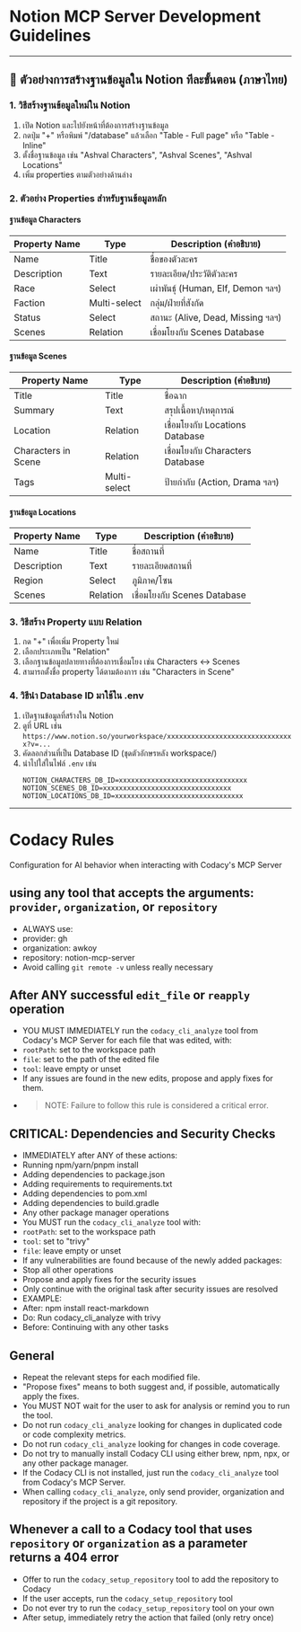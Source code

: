 # Notion MCP Server Development Guidelines
---

## 📝 ตัวอย่างการสร้างฐานข้อมูลใน Notion ทีละขั้นตอน (ภาษาไทย)

### 1. วิธีสร้างฐานข้อมูลใหม่ใน Notion

1. เปิด Notion และไปยังหน้าที่ต้องการสร้างฐานข้อมูล
2. กดปุ่ม "+" หรือพิมพ์ "/database" แล้วเลือก "Table - Full page" หรือ "Table - Inline"
3. ตั้งชื่อฐานข้อมูล เช่น "Ashval Characters", "Ashval Scenes", "Ashval Locations"
4. เพิ่ม properties ตามตัวอย่างด้านล่าง

### 2. ตัวอย่าง Properties สำหรับฐานข้อมูลหลัก

#### ฐานข้อมูล Characters
| Property Name         | Type         | Description (คำอธิบาย)           |
|----------------------|--------------|-----------------------------------|
| Name                 | Title        | ชื่อของตัวละคร                   |
| Description          | Text         | รายละเอียด/ประวัติตัวละคร        |
| Race                 | Select       | เผ่าพันธุ์ (Human, Elf, Demon ฯลฯ)|
| Faction              | Multi-select | กลุ่ม/ฝ่ายที่สังกัด               |
| Status               | Select       | สถานะ (Alive, Dead, Missing ฯลฯ) |
| Scenes               | Relation     | เชื่อมโยงกับ Scenes Database      |

#### ฐานข้อมูล Scenes
| Property Name         | Type         | Description (คำอธิบาย)           |
|----------------------|--------------|-----------------------------------|
| Title                | Title        | ชื่อฉาก                           |
| Summary              | Text         | สรุปเนื้อหา/เหตุการณ์            |
| Location             | Relation     | เชื่อมโยงกับ Locations Database   |
| Characters in Scene  | Relation     | เชื่อมโยงกับ Characters Database  |
| Tags                 | Multi-select | ป้ายกำกับ (Action, Drama ฯลฯ)    |

#### ฐานข้อมูล Locations
| Property Name         | Type         | Description (คำอธิบาย)           |
|----------------------|--------------|-----------------------------------|
| Name                 | Title        | ชื่อสถานที่                       |
| Description          | Text         | รายละเอียดสถานที่                 |
| Region               | Select       | ภูมิภาค/โซน                       |
| Scenes               | Relation     | เชื่อมโยงกับ Scenes Database      |

### 3. วิธีสร้าง Property แบบ Relation
1. กด "+" เพื่อเพิ่ม Property ใหม่
2. เลือกประเภทเป็น "Relation"
3. เลือกฐานข้อมูลปลายทางที่ต้องการเชื่อมโยง เช่น Characters ↔ Scenes
4. สามารถตั้งชื่อ property ได้ตามต้องการ เช่น "Characters in Scene"

### 4. วิธีนำ Database ID มาใช้ใน .env
1. เปิดฐานข้อมูลที่สร้างใน Notion
2. ดูที่ URL เช่น `https://www.notion.so/yourworkspace/xxxxxxxxxxxxxxxxxxxxxxxxxxxxxxxx?v=...`
3. คัดลอกส่วนที่เป็น Database ID (ชุดตัวอักษรหลัง workspace/)
4. นำไปใส่ในไฟล์ `.env` เช่น
   ```env
   NOTION_CHARACTERS_DB_ID=xxxxxxxxxxxxxxxxxxxxxxxxxxxxxxxx
   NOTION_SCENES_DB_ID=xxxxxxxxxxxxxxxxxxxxxxxxxxxxxxxx
   NOTION_LOCATIONS_DB_ID=xxxxxxxxxxxxxxxxxxxxxxxxxxxxxxxx
   ```

---
# Codacy Rules
Configuration for AI behavior when interacting with Codacy's MCP Server

## using any tool that accepts the arguments: `provider`, `organization`, or `repository`
- ALWAYS use:
 - provider: gh
 - organization: awkoy
 - repository: notion-mcp-server
- Avoid calling `git remote -v` unless really necessary

## After ANY successful `edit_file` or `reapply` operation
- YOU MUST IMMEDIATELY run the `codacy_cli_analyze` tool from Codacy's MCP Server for each file that was edited, with:
 - `rootPath`: set to the workspace path
 - `file`: set to the path of the edited file
 - `tool`: leave empty or unset
- If any issues are found in the new edits, propose and apply fixes for them.
- > NOTE: Failure to follow this rule is considered a critical error.

## CRITICAL: Dependencies and Security Checks
- IMMEDIATELY after ANY of these actions:
 - Running npm/yarn/pnpm install
 - Adding dependencies to package.json
 - Adding requirements to requirements.txt
 - Adding dependencies to pom.xml
 - Adding dependencies to build.gradle
 - Any other package manager operations
- You MUST run the `codacy_cli_analyze` tool with:
 - `rootPath`: set to the workspace path
 - `tool`: set to "trivy"
 - `file`: leave empty or unset
- If any vulnerabilities are found because of the newly added packages:
 - Stop all other operations
 - Propose and apply fixes for the security issues
 - Only continue with the original task after security issues are resolved
- EXAMPLE:
 - After: npm install react-markdown
 - Do: Run codacy_cli_analyze with trivy
 - Before: Continuing with any other tasks

## General
- Repeat the relevant steps for each modified file.
- "Propose fixes" means to both suggest and, if possible, automatically apply the fixes.
- You MUST NOT wait for the user to ask for analysis or remind you to run the tool.
- Do not run `codacy_cli_analyze` looking for changes in duplicated code or code complexity metrics.
- Do not run `codacy_cli_analyze` looking for changes in code coverage.
- Do not try to manually install Codacy CLI using either brew, npm, npx, or any other package manager.
- If the Codacy CLI is not installed, just run the `codacy_cli_analyze` tool from Codacy's MCP Server.
- When calling `codacy_cli_analyze`, only send provider, organization and repository if the project is a git repository.

## Whenever a call to a Codacy tool that uses `repository` or `organization` as a parameter returns a 404 error
- Offer to run the `codacy_setup_repository` tool to add the repository to Codacy
- If the user accepts, run the `codacy_setup_repository` tool
- Do not ever try to run the `codacy_setup_repository` tool on your own
- After setup, immediately retry the action that failed (only retry once)
